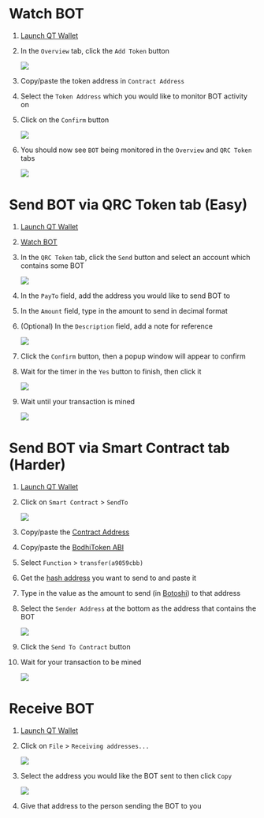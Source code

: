 # Watch BOT
1. [Launch QT Wallet](../qtum/qt_wallet.md#launch-qt-wallet)
2. In the `Overview` tab, click the `Add Token` button

	![](../img/qt_wallet_watch_1.png)

3. Copy/paste the token address in `Contract Address`
4. Select the `Token Address` which you would like to monitor BOT activity on
5. Click on the `Confirm` button

	![](../img/qt_wallet_watch_2.png)

6. You should now see `BOT` being monitored in the `Overview` and `QRC Token` tabs

	![](../img/qt_wallet_watch_3.png)

# Send BOT via QRC Token tab (Easy)
1. [Launch QT Wallet](../qtum/qt_wallet.md#launch-qt-wallet)
2. [Watch BOT](#watch-bot)
3. In the `QRC Token` tab, click the `Send` button and select an account which contains some BOT

	![](../img/qt_wallet_send_qrc_1.png)

4. In the `PayTo` field, add the address you would like to send BOT to
5. In the `Amount` field, type in the amount to send in decimal format
6. (Optional) In the `Description` field, add a note for reference

	![](../img/qt_wallet_send_qrc_2.png)

7. Click the `Confirm` button, then a popup window will appear to confirm
8. Wait for the timer in the `Yes` button to finish, then click it

	![](../img/qt_wallet_send_qrc_3.png)

9. Wait until your transaction is mined

	![](../img/qt_wallet_send_qrc_4.png)

# Send BOT via Smart Contract tab (Harder)
1. [Launch QT Wallet](../qtum/qt_wallet.md#launch-qt-wallet)
2. Click on `Smart Contract` > `SendTo`

	![](../img/qt_wallet_sendto_1.png)

3. Copy/paste the [Contract Address](info.md#deployed-contracts)
4. Copy/paste the [BodhiToken ABI](info.md#interface-abi)
5. Select `Function` > `transfer(a9059cbb)`
6. Get the [hash address](../qtum/qt_wallet.md#convert-qtum-address-to-hash) you want to send to and paste it
7. Type in the value as the amount to send (in [Botoshi](info.md#bot-units)) to that address
8. Select the `Sender Address` at the bottom as the address that contains the BOT

	![](../img/qt_wallet_sendto_2.png)

9. Click the `Send To Contract` button
10. Wait for your transaction to be mined

	![](../img/qt_wallet_sendto_3.png)

# Receive BOT
1. [Launch QT Wallet](../qtum/qt_wallet.md#launch-qt-wallet)
2. Click on `File` > `Receiving addresses...`

	![](../img/qt_wallet_receive_1.png)

3. Select the address you would like the BOT sent to then click `Copy`

	![](../img/qt_wallet_receive_2.png)

4. Give that address to the person sending the BOT to you

